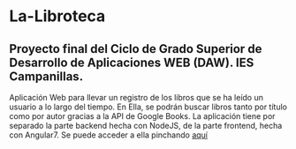 # La-Libroteca
## Proyecto final del Ciclo de Grado Superior de Desarrollo de Aplicaciones WEB (DAW). IES Campanillas.

Aplicación Web para llevar un registro de los libros que se ha leído un usuario a lo largo del tiempo.
En Ella, se podrán buscar libros tanto por título como por autor gracias a la API de Google Books.
La aplicación tiene por separado la parte backend hecha con NodeJS, de la parte frontend, hecha con Angular7.
Se puede acceder a ella pinchando [aquí](https://librotecafront.eu-gb.mybluemix.net/)
